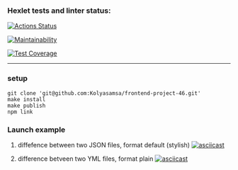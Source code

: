 ### Hexlet tests and linter status:

[![Actions Status](https://github.com/Kolyasamsa/frontend-project-46/actions/workflows/hexlet-check.yml/badge.svg)](https://github.com/Kolyasamsa/frontend-project-46/actions)

[![Maintainability](https://api.codeclimate.com/v1/badges/b7b7b1d70b2ed5b48945/maintainability)](https://codeclimate.com/github/Kolyasamsa/frontend-project-46/maintainability)

[![Test Coverage](https://api.codeclimate.com/v1/badges/b7b7b1d70b2ed5b48945/test_coverage)](https://codeclimate.com/github/Kolyasamsa/frontend-project-46/test_coverage)

---

### setup

```
git clone 'git@github.com:Kolyasamsa/frontend-project-46.git'
make install
make publish
npm link
```

### Launch example

1. diffefence between two JSON files, format default (stylish)
[![asciicast](https://asciinema.org/a/sBMGx90yCKVrPqnZApARavzb2.svg)](https://asciinema.org/a/sBMGx90yCKVrPqnZApARavzb2)

2. difference betveen two YML files, format plain 
[![asciicast](https://asciinema.org/a/ElsTlU7URqew7NYXwjbzGFDqK.svg)](https://asciinema.org/a/ElsTlU7URqew7NYXwjbzGFDqK)

